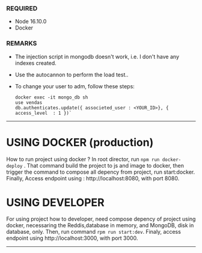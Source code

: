 
### REQUIRED
- Node 16.10.0
- Docker

### REMARKS
- The injection script in mongodb doesn't work, i.e. I don't have any indexes created.
- Use the autocannon to perform the load test..
- To change your user to adm, follow these steps:

    ```
    docker exec -it mongo_db sh
    use vendas
    db.authenticates.update({ associeted_user : <YOUR_ID>}, { access_level  : 1 })`
    ```

---

# USING DOCKER (production)
How to run project using docker ? In root director, run ```npm run docker-deploy``` . That command build the project to js and image to docker, then trigger the command to compose all depency from project, run start:docker. Finally, Access endpoint using : http://localhost:8080, with port 8080. 

# USING DEVELOPER
 For using project how to developer, need compose depency of project using docker, necessaring the Reddis,database in memory, and MongoDB, disk in database, only. 
 Then, run command ```rpm run start:dev```. Finaly, access endpoint using http://localhost:3000, with port 3000.

---


